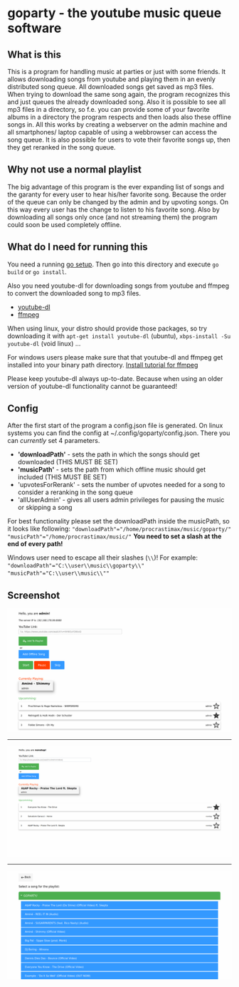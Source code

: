 # goparty - the youtube music queue software

## What is this

This is a program for handling music at parties or just with some friends.
It allows downloading songs from youtube and playing them in an evenly distributed song queue.
All downloaded songs get saved as mp3 files. When trying to download the same song again, the program recognizes this and just queues the already downloaded song.
Also it is possible to see all mp3 files in a directory, so f.e. you can provide some of your favorite albums in a directory the program respects and then loads also these offline songs in.
All this works by creating a webserver on the admin machine and all smartphones/ laptop capable of using a webbrowser can access the song queue.
It is also possible for users to vote their favorite songs up, then they get reranked in the song queue.

## Why not use a normal playlist

The big advantage of this program is the ever expanding list of songs and the garanty for every user to hear his/her favorite song. Because the order of the queue can only be changed by the admin and by upvoting songs. On this way every user has the change to listen to his favorite song.
Also by downloading all songs only once (and not streaming them) the program could soon be used completely offline.

## What do I need for running this

You need a running [go setup](<https://golang.org/doc/install>).
Then go into this directory and execute `go build` or `go install`.

Also you need youtube-dl for downloading songs from youtube and ffmpeg to convert the downloaded song to mp3 files.

- [youtube-dl](<https://ytdl-org.github.io/youtube-dl>)
- [ffmpeg](<https://ffmpeg.org/>)

When using linux, your distro should provide those packages, so try downloading it with `apt-get install youtube-dl` (ubuntu), `xbps-install -Su youtube-dl` (void linux) ...

For windows users please make sure that that youtube-dl and ffmpeg get installed into your binary path directory. [Install tutorial for ffmpeg](<https://windowsloop.com/install-ffmpeg-windows-10/>)

Please keep youtube-dl always up-to-date. Because when using an older version of youtube-dl functionality cannot be guaranteed!

## Config

After the first start of the program a config.json file is generated. On linux systems you can find the config at ~/.config/goparty/config.json.
There you can *currently* set 4 parameters.

- **'downloadPath'** - sets the path in which the songs should get downloaded (THIS MUST BE SET)
- **'musicPath'** - sets the path from which offline music should get included (THIS MUST BE SET)
- 'upvotesForRerank' - sets the number of upvotes needed for a song to consider a reranking in the song queue
- 'allUserAdmin' - gives all users admin privileges for pausing the music or skipping a song

For best functionality please set the downloadPath inside the musicPath, so it looks like following:
`"downloadPath"="/home/procrastimax/music/goparty/"`
`"musicPath"="/home/procrastimax/music/"`
**You need to set a slash at the end of every path!**

Windows user need to escape all their slashes (`\\`)!
For example: 
`"downloadPath"="C:\\user\\music\\goparty\\"`
`"musicPath"="C:\\user\\music\\""`

## Screenshot

![User Page](screenshots/admin_page.png "User Page")

-------------------------------------------------------

![Admin Page](screenshots/user_view.png "Admin Page")

-------------------------------------------------------

![Offline Songs](screenshots/offline_song_page.png "Offline Song Page")
